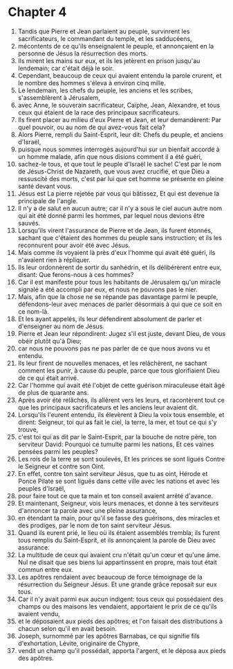 # Chapter 4

1. Tandis que Pierre et Jean parlaient au peuple, survinrent les sacrificateurs, le commandant du temple, et les sadducéens,
2. mécontents de ce qu'ils enseignaient le peuple, et annonçaient en la personne de Jésus la résurrection des morts.
3. Ils mirent les mains sur eux, et ils les jetèrent en prison jusqu'au lendemain; car c'était déjà le soir.
4. Cependant, beaucoup de ceux qui avaient entendu la parole crurent, et le nombre des hommes s'éleva à environ cinq mille.
5. Le lendemain, les chefs du peuple, les anciens et les scribes, s'assemblèrent à Jérusalem,
6. avec Anne, le souverain sacrificateur, Caïphe, Jean, Alexandre, et tous ceux qui étaient de la race des principaux sacrificateurs.
7. Ils firent placer au milieu d'eux Pierre et Jean, et leur demandèrent: Par quel pouvoir, ou au nom de qui avez-vous fait cela?
8. Alors Pierre, rempli du Saint-Esprit, leur dit: Chefs du peuple, et anciens d'Israël,
9. puisque nous sommes interrogés aujourd'hui sur un bienfait accordé à un homme malade, afin que nous disions comment il a été guéri,
10. sachez-le tous, et que tout le peuple d'Israël le sache! C'est par le nom de Jésus-Christ de Nazareth, que vous avez crucifié, et que Dieu a ressuscité des morts, c'est par lui que cet homme se présente en pleine santé devant vous.
11. Jésus est La pierre rejetée par vous qui bâtissez, Et qui est devenue la principale de l'angle.
12. Il n'y a de salut en aucun autre; car il n'y a sous le ciel aucun autre nom qui ait été donné parmi les hommes, par lequel nous devions être sauvés.
13. Lorsqu'ils virent l'assurance de Pierre et de Jean, ils furent étonnés, sachant que c'étaient des hommes du peuple sans instruction; et ils les reconnurent pour avoir été avec Jésus.
14. Mais comme ils voyaient là près d'eux l'homme qui avait été guéri, ils n'avaient rien à répliquer.
15. Ils leur ordonnèrent de sortir du sanhédrin, et ils délibérèrent entre eux, disant: Que ferons-nous à ces hommes?
16. Car il est manifeste pour tous les habitants de Jérusalem qu'un miracle signalé a été accompli par eux, et nous ne pouvons pas le nier.
17. Mais, afin que la chose ne se répande pas davantage parmi le peuple, défendons-leur avec menaces de parler désormais à qui que ce soit en ce nom-là.
18. Et les ayant appelés, ils leur défendirent absolument de parler et d'enseigner au nom de Jésus.
19. Pierre et Jean leur répondirent: Jugez s'il est juste, devant Dieu, de vous obéir plutôt qu'à Dieu;
20. car nous ne pouvons pas ne pas parler de ce que nous avons vu et entendu.
21. Ils leur firent de nouvelles menaces, et les relâchèrent, ne sachant comment les punir, à cause du peuple, parce que tous glorifiaient Dieu de ce qui était arrivé.
22. Car l'homme qui avait été l'objet de cette guérison miraculeuse était âgé de plus de quarante ans.
23. Après avoir été relâchés, ils allèrent vers les leurs, et racontèrent tout ce que les principaux sacrificateurs et les anciens leur avaient dit.
24. Lorsqu'ils l'eurent entendu, ils élevèrent à Dieu la voix tous ensemble, et dirent: Seigneur, toi qui as fait le ciel, la terre, la mer, et tout ce qui s'y trouve,
25. c'est toi qui as dit par le Saint-Esprit, par la bouche de notre père, ton serviteur David: Pourquoi ce tumulte parmi les nations, Et ces vaines pensées parmi les peuples?
26. Les rois de la terre se sont soulevés, Et les princes se sont ligués Contre le Seigneur et contre son Oint.
27. En effet, contre ton saint serviteur Jésus, que tu as oint, Hérode et Ponce Pilate se sont ligués dans cette ville avec les nations et avec les peuples d'Israël,
28. pour faire tout ce que ta main et ton conseil avaient arrêté d'avance.
29. Et maintenant, Seigneur, vois leurs menaces, et donne à tes serviteurs d'annoncer ta parole avec une pleine assurance,
30. en étendant ta main, pour qu'il se fasse des guérisons, des miracles et des prodiges, par le nom de ton saint serviteur Jésus.
31. Quand ils eurent prié, le lieu où ils étaient assemblés trembla; ils furent tous remplis du Saint-Esprit, et ils annonçaient la parole de Dieu avec assurance.
32. La multitude de ceux qui avaient cru n'était qu'un cœur et qu'une âme. Nul ne disait que ses biens lui appartinssent en propre, mais tout était commun entre eux.
33. Les apôtres rendaient avec beaucoup de force témoignage de la résurrection du Seigneur Jésus. Et une grande grâce reposait sur eux tous.
34. Car il n'y avait parmi eux aucun indigent: tous ceux qui possédaient des champs ou des maisons les vendaient, apportaient le prix de ce qu'ils avaient vendu,
35. et le déposaient aux pieds des apôtres; et l'on faisait des distributions à chacun selon qu'il en avait besoin.
36. Joseph, surnommé par les apôtres Barnabas, ce qui signifie fils d'exhortation, Lévite, originaire de Chypre,
37. vendit un champ qu'il possédait, apporta l'argent, et le déposa aux pieds des apôtres.

